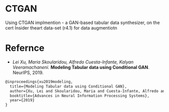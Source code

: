 # CTGAN
Using CTGAN implmention - a GAN-based tabular data synthesizer, on the cert Insider theart data-set (r4.1) for data augmentiotn 

# Refernce

- *Lei Xu, Maria Skoularidou, Alfredo Cuesta-Infante, Kalyan Veeramachaneni.* **Modeling Tabular data using Conditional GAN**. NeurIPS, 2019.

```LaTeX
@inproceedings{xu2019modeling,
  title={Modeling Tabular data using Conditional GAN},
  author={Xu, Lei and Skoularidou, Maria and Cuesta-Infante, Alfredo and Veeramachaneni, Kalyan},
  booktitle={Advances in Neural Information Processing Systems},
  year={2019}
}
```
